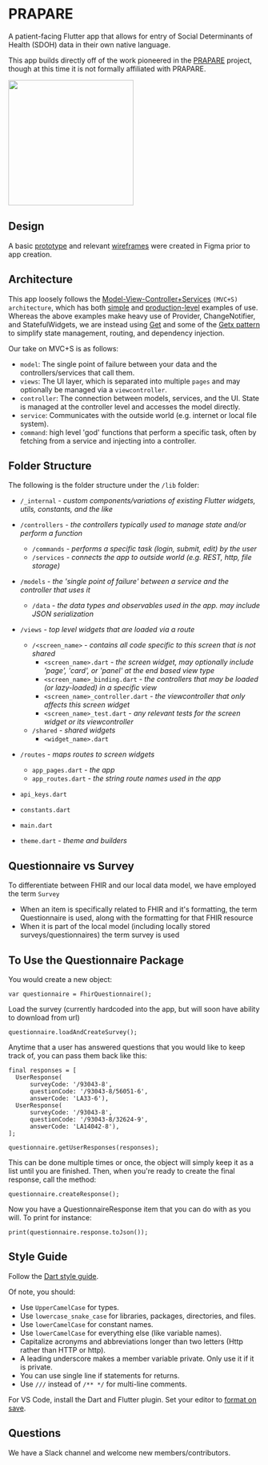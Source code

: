 # PRAPARE

A patient-facing Flutter app that allows for entry of Social Determinants of Health (SDOH) data in their own native language.

This app builds directly off of the work pioneered in the [PRAPARE] project, though at this time it is not formally affiliated with PRAPARE.

<img src="demo.gif" width="250"/>

## Design

A basic [prototype] and relevant [wireframes] were created in Figma prior to app creation.

## Architecture

This app loosely follows the [Model-View-Controller+Services] `(MVC+S) architecture`, which has both [simple] and [production-level] examples of use. Whereas the above examples make heavy use of Provider, ChangeNotifier, and StatefulWidgets, we are instead using [Get] and some of the [Getx pattern] to simplify state management, routing, and dependency injection.

Our take on MVC+S is as follows:

- `model`: The single point of failure between your data and the controllers/services that call them.
- `views`: The UI layer, which is separated into multiple `pages` and may optionally be managed via a `viewcontroller`.
- `controller`: The connection between models, services, and the UI. State is managed at the controller level and accesses the model directly.
- `service`: Communicates with the outside world (e.g. internet or local file system).
- `command`: high level 'god' functions that perform a specific task, often by fetching from a service and injecting into a controller.

## Folder Structure

The following is the folder structure under the `/lib` folder:

- `/_internal` - _custom components/variations of existing Flutter widgets, utils, constants, and the like_
- `/controllers` - _the controllers typically used to manage state and/or perform a function_
  - `/commands` - _performs a specific task (login, submit, edit) by the user_
  - `/services` - _connects the app to outside world (e.g. REST, http, file storage)_
- `/models` - _the 'single point of failure' between a service and the controller that uses it_
  - `/data` - _the data types and observables used in the app. may include JSON serialization_
- `/views` - _top level widgets that are loaded via a route_
  - `/<screen_name>` - _contains all code specific to this screen that is not shared_
    - `<screen_name>.dart` - _the screen widget, may optionally include 'page', 'card', or 'panel' at the end based view type_
    - `<screen_name>_binding.dart` - _the controllers that may be loaded (or lazy-loaded) in a specific view_
    - `<screen_name>_controller.dart` - _the viewcontroller that only affects this screen widget_
    - `<screen_name>_test.dart` - _any relevant tests for the screen widget or its viewcontroller_
  - `/shared` - _shared widgets_
    - `<widget_name>.dart`

- `/routes` - _maps routes to screen widgets_
  - `app_pages.dart` - _the app_
  - `app_routes.dart` - _the string route names used in the app_
- `api_keys.dart`
- `constants.dart`
- `main.dart`
- `theme.dart` - _theme and builders_  

## Questionnaire vs Survey

To differentiate between FHIR and our local data model, we have employed the term ```Survey```

- When an item is specifically related to FHIR and it's formatting, the term Questionnaire is used, along with the formatting for that FHIR resource
- When it is part of the local model (including locally stored surveys/questionnaires) the term survey is used 

## To Use the Questionnaire Package
You would create a new object:
```
var questionnaire = FhirQuestionnaire();
```
Load the survey (currently hardcoded into the app, but will soon have ability to download from url)
```
questionnaire.loadAndCreateSurvey();
```
Anytime that a user has answered questions that you would like to keep track of, you can pass them back like this:
```
final responses = [
  UserResponse(
      surveyCode: '/93043-8',
      questionCode: '/93043-8/56051-6',
      answerCode: 'LA33-6'),
  UserResponse(
      surveyCode: '/93043-8',
      questionCode: '/93043-8/32624-9',
      answerCode: 'LA14042-8'),
];

questionnaire.getUserResponses(responses);
```
This can be done multiple times or once, the object will simply keep it as a list until you are finished. Then, when you're ready to create the final response, call the method:
```
questionnaire.createResponse();
```
Now you have a QuestionnaireResponse item that you can do with as you will. To print for instance:
```
print(questionnaire.response.toJson());
```



## Style Guide

Follow the [Dart style guide].

Of note, you should:

- Use `UpperCamelCase` for types.
- Use `lowercase_snake_case` for libraries, packages, directories, and files.
- Use `lowerCamelCase` for constant names.
- Use `lowerCamelCase` for everything else (like variable names).
- Capitalize acronyms and abbreviations longer than two letters (Http rather than HTTP or http).
- A leading underscore makes a member variable private. Only use it if it is private.
- You can use single line if statements for returns.
- Use `///` instead of `/** */` for multi-line comments.

For VS Code, install the Dart and Flutter plugin. Set your editor to [format on save].

## Questions

We have a Slack channel and welcome new members/contributors.

[production-level]: https://github.com/gskinnerTeam/flokk
[Dart style guide]: https://dart.dev/guides/language/effective-dart/style
[format on save]: https://flutter.dev/docs/development/tools/formatting#automatically-formatting-code-in-vs-code
[Get]: https://pub.dev/packages/get#the-three-pillars
[Getx pattern]: https://github.com/kauemurakami/getx_pattern
[Model-View-Controller+Services]: https://blog.gskinner.com/archives/2020/09/flutter-state-management-with-mvcs.html
[PRAPARE]: https://www.nachc.org/research-and-data/prapare/
[prototype]: https://www.figma.com/proto/cWKc5iTzhoddhxMov05rWG/PRAPARE?node-id=5%3A2&scaling=scale-down
[simple]: https://github.com/gskinnerTeam/flutter-mvcs-hello-world
[wireframes]: https://www.figma.com/file/cWKc5iTzhoddhxMov05rWG/PRAPARE?node-id=0%3A1